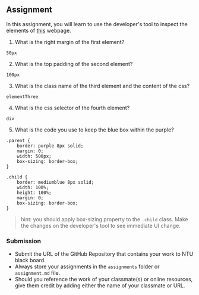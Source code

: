 ## Assignment

In this assignment, you will learn to use the developer's tool to inspect the elements of [this](https://nznznh.csb.app/) webpage.

1. What is the right margin of the first element? 
```
50px
```

2. What is the top padding of the second element?
```
100px
```

3. What is the class name of the third element and the content of the css?
```
elementThree
```

4. What is the css selector of the fourth element?
```
div

```

5. What is the code you use to keep the blue box within the purple?
```
.parent {
    border: purple 8px solid;
    margin: 0;
    width: 500px;
    box-sizing: border-box;
}

.child {
    border: mediumblue 8px solid;
    width: 100%;
    height: 100%;
    margin: 0;
    box-sizing: border-box;
}

```

> hint: you should apply box-sizing property to the `.child` class. Make the changes on the developer's tool to see immediate UI change.



### Submission 

- Submit the URL of the GitHub Repository that contains your work to NTU black board.
- Always store your assignments in the `assignments` folder or `assignment.md` file.
- Should you reference the work of your classmate(s) or online resources, give them credit by adding either the name of your classmate or URL. 